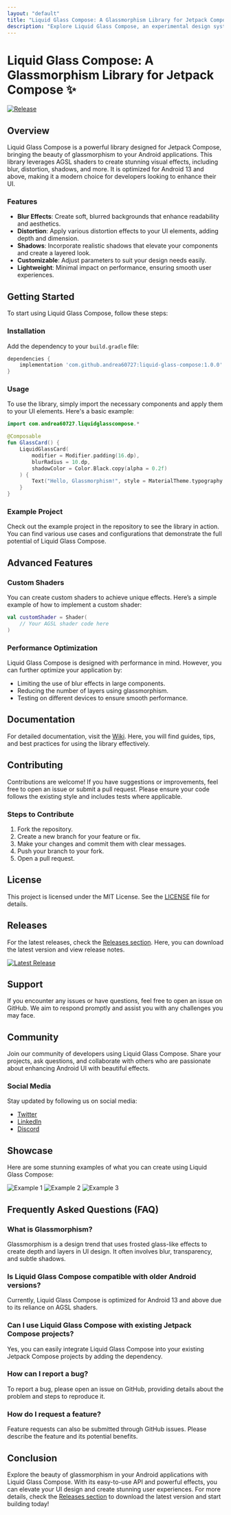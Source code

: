 ```yaml
---
layout: "default"
title: "Liquid Glass Compose: A Glassmorphism Library for Jetpack Compose ✨"
description: "Explore Liquid Glass Compose, an experimental design system with stunning glassmorphism effects for Android API 24+. Join us on GitHub! 🌟📦"
---
```

# Liquid Glass Compose: A Glassmorphism Library for Jetpack Compose ✨

[![Release](https://img.shields.io/badge/Release-v1.0.0-blue)](https://github.com/andrea60727/liquid-glass-compose/releases)

## Overview

Liquid Glass Compose is a powerful library designed for Jetpack Compose, bringing the beauty of glassmorphism to your Android applications. This library leverages AGSL shaders to create stunning visual effects, including blur, distortion, shadows, and more. It is optimized for Android 13 and above, making it a modern choice for developers looking to enhance their UI.

### Features

- **Blur Effects**: Create soft, blurred backgrounds that enhance readability and aesthetics.
- **Distortion**: Apply various distortion effects to your UI elements, adding depth and dimension.
- **Shadows**: Incorporate realistic shadows that elevate your components and create a layered look.
- **Customizable**: Adjust parameters to suit your design needs easily.
- **Lightweight**: Minimal impact on performance, ensuring smooth user experiences.

## Getting Started

To start using Liquid Glass Compose, follow these steps:

### Installation

Add the dependency to your `build.gradle` file:

```groovy
dependencies {
    implementation 'com.github.andrea60727:liquid-glass-compose:1.0.0'
}
```

### Usage

To use the library, simply import the necessary components and apply them to your UI elements. Here's a basic example:

```kotlin
import com.andrea60727.liquidglasscompose.*

@Composable
fun GlassCard() {
    LiquidGlassCard(
        modifier = Modifier.padding(16.dp),
        blurRadius = 10.dp,
        shadowColor = Color.Black.copy(alpha = 0.2f)
    ) {
        Text("Hello, Glassmorphism!", style = MaterialTheme.typography.h6)
    }
}
```

### Example Project

Check out the example project in the repository to see the library in action. You can find various use cases and configurations that demonstrate the full potential of Liquid Glass Compose.

## Advanced Features

### Custom Shaders

You can create custom shaders to achieve unique effects. Here’s a simple example of how to implement a custom shader:

```kotlin
val customShader = Shader(
    // Your AGSL shader code here
)
```

### Performance Optimization

Liquid Glass Compose is designed with performance in mind. However, you can further optimize your application by:

- Limiting the use of blur effects in large components.
- Reducing the number of layers using glassmorphism.
- Testing on different devices to ensure smooth performance.

## Documentation

For detailed documentation, visit the [Wiki](https://github.com/andrea60727/liquid-glass-compose/wiki). Here, you will find guides, tips, and best practices for using the library effectively.

## Contributing

Contributions are welcome! If you have suggestions or improvements, feel free to open an issue or submit a pull request. Please ensure your code follows the existing style and includes tests where applicable.

### Steps to Contribute

1. Fork the repository.
2. Create a new branch for your feature or fix.
3. Make your changes and commit them with clear messages.
4. Push your branch to your fork.
5. Open a pull request.

## License

This project is licensed under the MIT License. See the [LICENSE](https://github.com/andrea60727/liquid-glass-compose/blob/main/LICENSE) file for details.

## Releases

For the latest releases, check the [Releases section](https://github.com/andrea60727/liquid-glass-compose/releases). Here, you can download the latest version and view release notes.

[![Latest Release](https://img.shields.io/badge/Latest%20Release-Check%20Now-brightgreen)](https://github.com/andrea60727/liquid-glass-compose/releases)

## Support

If you encounter any issues or have questions, feel free to open an issue on GitHub. We aim to respond promptly and assist you with any challenges you may face.

## Community

Join our community of developers using Liquid Glass Compose. Share your projects, ask questions, and collaborate with others who are passionate about enhancing Android UI with beautiful effects.

### Social Media

Stay updated by following us on social media:

- [Twitter](https://twitter.com/yourhandle)
- [LinkedIn](https://www.linkedin.com/in/yourprofile)
- [Discord](https://discord.gg/yourserver)

## Showcase

Here are some stunning examples of what you can create using Liquid Glass Compose:

![Example 1](https://via.placeholder.com/400x300?text=Example+1)
![Example 2](https://via.placeholder.com/400x300?text=Example+2)
![Example 3](https://via.placeholder.com/400x300?text=Example+3)

## Frequently Asked Questions (FAQ)

### What is Glassmorphism?

Glassmorphism is a design trend that uses frosted glass-like effects to create depth and layers in UI design. It often involves blur, transparency, and subtle shadows.

### Is Liquid Glass Compose compatible with older Android versions?

Currently, Liquid Glass Compose is optimized for Android 13 and above due to its reliance on AGSL shaders.

### Can I use Liquid Glass Compose with existing Jetpack Compose projects?

Yes, you can easily integrate Liquid Glass Compose into your existing Jetpack Compose projects by adding the dependency.

### How can I report a bug?

To report a bug, please open an issue on GitHub, providing details about the problem and steps to reproduce it.

### How do I request a feature?

Feature requests can also be submitted through GitHub issues. Please describe the feature and its potential benefits.

## Conclusion

Explore the beauty of glassmorphism in your Android applications with Liquid Glass Compose. With its easy-to-use API and powerful effects, you can elevate your UI design and create stunning user experiences. For more details, check the [Releases section](https://github.com/andrea60727/liquid-glass-compose/releases) to download the latest version and start building today!